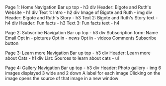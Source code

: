 Page 1: Home
	Navigation Bar up top - h3
div
	Header: Bigote and Ruth's Website - h1
div
	Text 1: Intro - h2
div
	Image of Bigote and Ruth - img
div
	Header: Bigote and Ruth's Story - h3
	Text 2: Bigote and Ruth's Story text - h4
div
	Header: Fun facts - h3
	Text 3: Fun facts text - h4

Page 2: Subscribe
	Navigation Bar up top - h3
div
	Subscription form:
		Name
		Email
		Opt in - pictures
		Opt in - news
		Opt in - videos
		Comments
		Subscribe button

Page 3: Learn more
	Navigation Bar up top - h3
div
	Header: Learn more about Cats - h1
div
	List: Sources to learn about cats - ul

Page 4: Gallery
	Navigation Bar up top - h3
div
	Header: Photo gallery - img
	6 images displayed 3 wide and 2 down
		A label for each image
		Clicking on the image opens the source of that image in a new window
